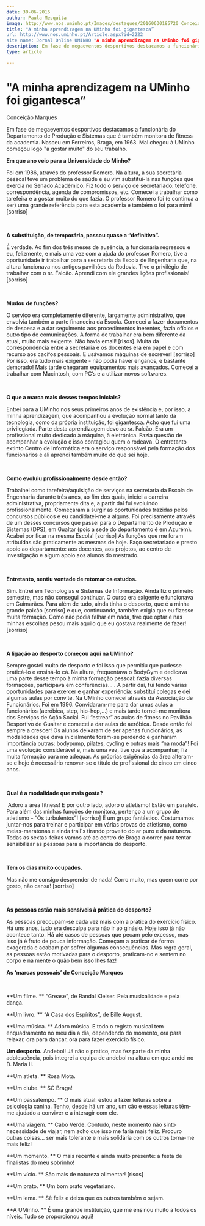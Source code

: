 ```yaml
---
date: 30-06-2016
author: Paula Mesquita
image: http://www.nos.uminho.pt/Images/destaques/20160630185720_Conceio1.jpg
title: "A minha aprendizagem na UMinho foi gigantesca”
url: http://www.nos.uminho.pt/Article.aspx?id=2222
site name: Jornal Online UMINHO "A minha aprendizagem na UMinho foi gigantesca”
description: Em fase de megaeventos desportivos destacamos a funcionária do Departamento de Produção e Sistemas que é também monitora de fitness da academia. Nasceu em Ferreiros, Braga, em 1963. Mal chegou à UMinho começou logo "a gostar muito" do seu trabalho. 
type: article

---
```

# "A minha aprendizagem na UMinho foi gigantesca”


  

 Conceição Marques

Em fase de megaeventos desportivos destacamos a funcionária do Departamento de Produção e Sistemas que é também monitora de fitness da academia. Nasceu em Ferreiros, Braga, em 1963. Mal chegou à UMinho começou logo "a gostar muito" do seu trabalho. 

**Em que ano veio para a Universidade do Minho?** 

Foi em 1986, através do professor Romero. Na altura, a sua secretária pessoal teve um problema de saúde e eu vim substituí-la nas funções que exercia no Senado Académico. Fiz todo o serviço de secretariado: telefone, correspondência, agenda de compromissos, etc. Comecei a trabalhar como tarefeira e a gostar muito do que fazia. O professor Romero foi (e continua a ser) uma grande referência para esta academia e também o foi para mim! [sorriso]

 

**A substituição, de temporária, passou quase a “definitiva”.** 

É verdade. Ao fim dos três meses de ausência, a funcionária regressou e eu, felizmente, e mais uma vez com a ajuda do professor Romero, tive a oportunidade ir trabalhar para a secretaria da Escola de Engenharia que, na altura funcionava nos antigos pavilhões da Rodovia. Tive o privilégio de trabalhar com o sr. Falcão. Aprendi com ele grandes lições profissionais! [sorriso] 

 

**Mudou de funções?** 

O serviço era completamente diferente, largamente administrativo, que envolvia também a parte financeira da Escola. Comecei a fazer documentos de despesa e a dar seguimento aos procedimentos inerentes, fazia ofícios e outro tipo de comunicações. A forma de trabalhar era bem diferente da atual, muito mais exigente. Não havia email! [risos]. Muita da correspondência entre a secretaria e os docentes era em papel e com recurso aos cacifos pessoais. E usávamos máquinas de escrever! [sorriso] Por isso, era tudo mais exigente - não podia haver enganos, e bastante demorado! Mais tarde chegaram equipamentos mais avançados. Comecei a trabalhar com Macintosh, com PC’s e a utilizar novos softwares.

 

**O que a marca mais desses tempos iniciais?** 

Entrei para a UMinho nos seus primeiros anos de existência e, por isso, a minha aprendizagem, que acompanhou a evolução normal tanto da tecnologia, como da própria instituição, foi gigantesca. Acho que fui uma privilegiada. Parte desta aprendizagem devo ao sr. Falcão. Era um profissional muito dedicado à máquina, à eletrónica. Fazia questão de acompanhar a evolução e isso contagiou quem o rodeava. O entretanto extinto Centro de Informática era o serviço responsável pela formação dos funcionários e ali aprendi também muito do que sei hoje. 

 

**Como evoluiu profissionalmente desde então?** 

Trabalhei como tarefeira/aquisição de serviços na secretaria da Escola de Engenharia durante três anos, ao fim dos quais, iniciei a carreira administrativa, propriamente dita e, a partir daí fui evoluindo profissionalmente. Começaram a surgir as oportunidades trazidas pelos concursos públicos e eu candidatei-me a alguns. Foi precisamente através de um desses concursos que passei para o Departamento de Produção e Sistemas (DPS), em Gualtar (pois a sede do departamento é em Azurém). Acabei por ficar na mesma Escola! [sorriso] As funções que me foram atribuídas são praticamente as mesmas de hoje. Faço secretariado e presto apoio ao departamento: aos docentes, aos projetos, ao centro de investigação e algum apoio aos alunos do mestrado. 

 

**Entretanto, sentiu vontade de retomar os estudos.** 

Sim. Entrei em Tecnologias e Sistemas de Informação. Ainda fiz o primeiro semestre, mas não consegui continuar. O curso era exigente e funcionava em Guimarães. Para além de tudo, ainda tinha o desporto, que é a minha grande paixão [sorriso] e que, continuando, também exigia que eu fizesse muita formação. Como não podia falhar em nada, tive que optar e nas minhas escolhas pesou mais aquilo que eu gostava realmente de fazer! [sorriso] 

 

**A ligação ao desporto começou aqui na UMinho?** 

Sempre gostei muito de desporto e foi isso que permitiu que pudesse praticá-lo e ensiná-lo cá. Na altura, frequentava o BodyGym e dedicava uma parte desse tempo à minha formação pessoal: fazia diversas formações, participava em conferências… . A partir daí, fui tendo várias oportunidades para exercer e ganhar experiência: substituí colegas e dei algumas aulas por convite. Na UMinho comecei através da Associação de Funcionários. Foi em 1996. Convidaram-me para dar umas aulas a funcionários (aeróbica, step, hip-hop,…) e mais tarde tornei-me monitora dos Serviços de Ação Social. Fui “estrear” as aulas de fitness no Pavilhão Desportivo de Gualtar e comecei a dar aulas de aeróbica. Desde então foi sempre a crescer! Os alunos deixaram de ser apenas funcionários, as modalidades que dava inicialmente foram-se perdendo e ganharam importância outras: bodypump, pilates, cycling e outras mais “na moda”! Foi uma evolução considerável e, mais uma vez, tive que a acompanhar; fiz muita formação para me adequar. As próprias exigências da área alteram-se e hoje é necessário renovar-se o título de profissional de cinco em cinco anos.

 

**Qual é a modalidade que mais gosta?** 

 Adoro a área fitness! E por outro lado, adoro o atletismo! Estão em paralelo. Para além das minhas funções de monitora, pertenço a um grupo de atletismo - “Os turbulentos”! [sorriso] É um grupo fantástico. Costumamos juntar-nos para treinar e participar em várias provas de atletismo, como meias-maratonas e ainda trail´s tirando proveito do ar puro e da natureza. Todas as sextas-feiras vamos até ao centro de Braga a correr para tentar sensibilizar as pessoas para a importância do desporto. 

 

**Tem os dias muito ocupados.** 

Mas não me consigo desprender de nada! Corro muito, mas quem corre por gosto, não cansa! [sorriso] 

 

**As pessoas estão mais sensíveis à prática do desporto?** 

As pessoas preocupam-se cada vez mais com a prática do exercício físico. Há uns anos, tudo era desculpa para não ir ao ginásio. Hoje isso já não acontece tanto. Há até casos de pessoas que pecam pelo excesso, mas isso já é fruto de pouca informação. Começam a praticar de forma exagerada e acabam por sofrer algumas consequências. Mas regra geral, as pessoas estão motivadas para o desporto, praticam-no e sentem no corpo e na mente o quão bem isso lhes faz!

**As ‘marcas pessoais’ de Conceição Marques** 

 

**Um filme. ** “Grease”, de Randal Kleiser. Pela musicalidade e pela dança. 

**Um livro. ** “A Casa dos Espíritos”, de Bille August.

**Uma música. ** Adoro música. E todo o registo musical tem enquadramento no meu dia a dia, dependendo do momento, ora para relaxar, ora para dançar, ora para fazer exercício físico.

**Um desporto.**  Andebol! Já não o pratico, mas fez parte da minha adolescência, pois integrei a equipa de andebol na altura em que andei no D. Maria II.

**Um atleta. ** Rosa Mota.

**Um clube. ** SC Braga!

**Um passatempo. ** O mais atual: estou a fazer leituras sobre a psicologia canina. Tenho, desde há um ano, um cão e essas leituras têm-me ajudado a conviver e a interagir com ele.

**Uma viagem. ** Cabo Verde. Contudo, neste momento não sinto necessidade de viajar, nem acho que isso me faria mais feliz. Procuro outras coisas… ser mais tolerante e mais solidária com os outros torna-me mais feliz!

**Um momento. ** O mais recente e ainda muito presente: a festa de finalistas do meu sobrinho!

**Um vício. ** São mais de natureza alimentar! [risos]

**Um prato. ** Um bom prato vegetariano.

**Um lema. ** Sê feliz e deixa que os outros também o sejam.

**A UMinho. ** É uma grande instituição, que me ensinou muito a todos os níveis. Tudo se proporcionou aqui!
 

 

